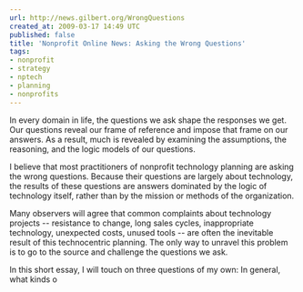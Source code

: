 ```yaml
---
url: http://news.gilbert.org/WrongQuestions
created_at: 2009-03-17 14:49 UTC
published: false
title: 'Nonprofit Online News: Asking the Wrong Questions'
tags:
- nonprofit
- strategy
- nptech
- planning
- nonprofits
---
```


In every domain in life, the questions we ask shape the responses we get. Our questions reveal our frame of reference and impose that frame on our answers. As a result, much is revealed by examining the assumptions, the reasoning, and the logic models of our questions.

I believe that most practitioners of nonprofit technology planning are asking the wrong questions. Because their questions are largely about technology, the results of these questions are answers dominated by the logic of technology itself, rather than by the mission or methods of the organization.

Many observers will agree that common complaints about technology projects -- resistance to change, long sales cycles, inappropriate technology, unexpected costs, unused tools -- are often the inevitable result of this technocentric planning. The only way to unravel this problem is to go to the source and challenge the questions we ask.

In this short essay, I will touch on three questions of my own: In general, what kinds o
